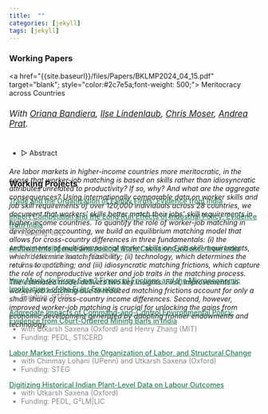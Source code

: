 ```yaml
---
title:  ""
categories: [jekyll]
tags: [jekyll]
---
```


### Working Papers

<a href="{{site.baseurl}}/files/Papers/BKLMP2024_04_15.pdf" target="blank"; style="color:#2c7e5a;font-weight: 500;"> <span class="char2"> Meritocracy across Countries</span></a><br>
<h6 style="font-size: 17px">With <a href="https://www.orianabandiera.net" target="blank" class="char5">Oriana Bandiera</a>, <a href="https://sites.google.com/site/ilselindenlaub/" target="blank" class="char5">Ilse Lindenlaub</a>, <a href="https://http://www.economoser.com" target="blank" class="char5">Chris Moser</a>, <a href="https://www.columbia.edu/~ap3116/" target="blank" class="char5">Andrea Prat</a>.</h6>

<ul class="no-bullets">
    <li><span class="abstract-toggle" data-abstract-id="BKMLP_abstract">▷ Abstract</span>            
    </li>
</ul> 
<div id="BKMLP_abstract" class="abstract" style="max-height: 0;">
    <h6> Are labor markets in higher-income countries more meritocratic, in the sense that worker-job matching is based on skills rather than idiosyncratic attributes unrelated to productivity? If so, why? And what are the aggregate consequences? Using internationally comparable data on worker skills and job skill requirements of over 120,000 individuals across 28 countries, we document that workers' skills better match their jobs' skill requirements in higher-income countries. To quantify the role of worker-job matching in development accounting, we build an equilibrium matching model that allows for cross-country differences in three fundamentals: (i) the endowments of multidimensional worker skills and job skill requirements, which determine match feasibility; (ii) technology, which determines the returns to matching; and (iii) idiosyncratic matching frictions, which capture the role of nonproductive worker and job traits in the matching process. The estimated model delivers two key insights. First, improvements in worker-job matching due to reduced matching frictions account for only a small share of cross-country income differences. Second, however, improved worker-job matching is crucial for unlocking the gains from economic development generated by adopting frontier endowments and technology. </h6>
</div>



### Working Projects

<a href= "" style="color:#2c7e5a;font-weight: 500;">Trade and the Organization of Family Firms: Evidence from India 
</a>

<a href= "" style="color:#2c7e5a;font-weight: 500;">Import Competition and the Long Run Effects of Industrial Policy: Evidence from India 
</a>
<ul>
  <li style="margin-top: -15px;font-size: 14px;color:#848884;">Funding: IGC
  </li>
</ul>

<a href= "" style="color:#2c7e5a;font-weight: 500;"> Artificial Intelligence and Judicial State Capacity: Evidence from India 
</a>
<ul>
  <li style="margin-top: -15px;font-size: 14px;color:#848884;">with Utkarsh Saxena (Oxford) </li>
  <li style="font-size: 14px;color:#848884;">Funding: IGC</li>
</ul>

<a href="" style="color:#2c7e5a;font-weight: 500;">How Much do Firms Save? Financial Frictions and the Microeconomic Implications of the Euler Equation
</a>
<ul>
  <li style="margin-top: -15px;font-size: 14px;color:#848884;">Funding: STEG
  </li>
</ul>

<a href="" style="color:#2c7e5a;font-weight: 500;">Aggregate Impacts of Command-and-Control Environmental Policy: Evidence from Court-Ordered Mining Bans in India
</a>
<ul>
  <li style="margin-top: -15px;font-size: 14px;color:#848884;">with Utkarsh Saxena (Oxford) and Henry Zhang (MIT)
  </li>
  <li style="font-size: 14px;color:#848884;">Funding: PEDL, STICERD
  </li>
</ul>

<a href="" style="color:#2c7e5a;font-weight: 500;">Labor Market Frictions, the Organization of Labor, and Structural Change 
</a>
<ul>
  <li style="margin-top: -15px;font-size: 14px;color:#848884;">with Chinmay Lohani (UPenn) and Utkarsh Saxena (Oxford)
  </li>
  <li style="font-size: 14px;color:#848884;">Funding: STEG
  </li>
</ul>

<a href="" style="color:#2c7e5a;font-weight: 500;">Digitizing Historical Indian Plant-Level Data on Labour Outcomes 
</a>
<ul>
  <li style="margin-top: -15px;font-size: 14px;color:#848884;">with Utkarsh Saxena (Oxford)
  </li>
  <li style="font-size: 14px;color:#848884;">Funding: PEDL, G²LM|LIC</li>
</ul>

<!-- 
### Publications
- forth, <a href="{{site.baseurl}}/files/aeri_NN/aeri_NN.pdf" style="color:#e25440;font-weight: bold;">Using TITLE</a>, ***JOURNAL***&nbsp;&nbsp;&nbsp;&#10098;[git](https://github.com/thomas9t/spatial-econ-cnn)&#10099;
    * AUTHORS
<br/>
<br/>
- 2022, <a href="{{site.baseurl}}/files/are_EITR/tradewar_1203.pdf" style="color:#e25440;font-weight: bold;">TITLE</a>, ***JOURNAL***
    - AUTHOR
  * [Economist](https://www.economist.com/finance-and-economics/2022/01/01/new-research-counts-the-costs-of-the-sino-american-trade-war) 
<br/>
<br/>
### Chapters & Policy Notes 
- <a style="display: block; color:#848884; margin-top: -15px">  with Utkarsh Saxena (Oxford) </a>
- <a style="display: block; color:#848884; margin-top: -15px">  Funding: PEDL, G²LM|LIC </a> 
<br/>-->
